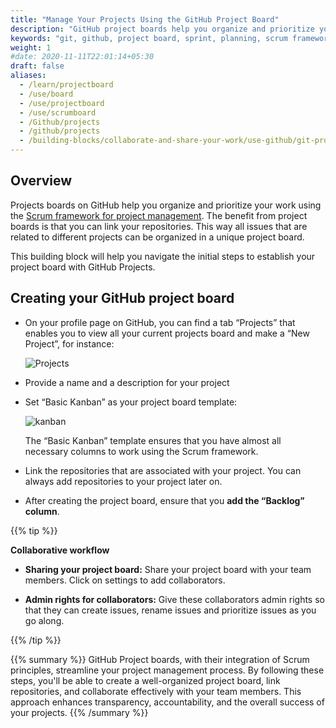 ```yaml
---
title: "Manage Your Projects Using the GitHub Project Board"
description: "GitHub project boards help you organize and prioritize your work using the Scrum framework for project management."
keywords: "git, github, project board, sprint, planning, scrum framework, scrum, project, projects, management"
weight: 1
#date: 2020-11-11T22:01:14+05:30
draft: false
aliases:
  - /learn/projectboard
  - /use/board
  - /use/projectboard
  - /use/scrumboard
  - /Github/projects
  - /github/projects
  - /building-blocks/collaborate-and-share-your-work/use-github/git-project-board/
---
```


## Overview

Projects boards on GitHub help you organize and prioritize your work using the [Scrum framework for project management](https://tilburgsciencehub.com/learn/scrum). The benefit from project boards is that you can link your repositories. This way all issues that are related to different projects can be organized in a unique project board.

This building block will help you navigate the initial steps to establish your project board with GitHub Projects.

## Creating your GitHub project board

- On your profile page on GitHub, you can find a tab “Projects” that enables you to view all your current projects board and make a “New Project”, for instance:

  ![Projects](../projects.png)

- Provide a name and a description for your project

- Set “Basic Kanban” as your project board template:

  ![kanban](../basicKanban.png)

  The “Basic Kanban” template ensures that you have almost all necessary columns to work using the Scrum framework.

- Link the repositories that are associated with your project. You can always add repositories to your project later on.  

- After creating the project board, ensure that you  **add the “Backlog” column**.

{{% tip %}}

__Collaborative workflow__
- **Sharing your project board:** Share your project board with your team members. Click on settings to add collaborators. 

- **Admin rights for collaborators:** Give these collaborators admin rights so that they can create issues, rename issues and prioritize issues as you go along.

{{% /tip %}}

{{% summary %}}
GitHub Project boards, with their integration of Scrum principles, streamline your project management process. By following these steps, you'll be able to create a well-organized project board, link repositories, and collaborate effectively with your team members. This approach enhances transparency, accountability, and the overall success of your projects.
{{% /summary %}}

